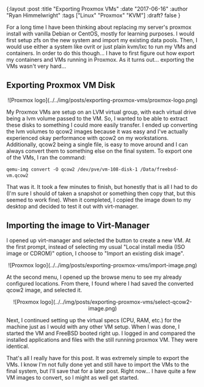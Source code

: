 {:layout :post
:title  "Exporting Proxmox VMs"
:date "2017-06-16"
:author "Ryan Himmelwright"
:tags ["Linux" "Proxmox" "KVM"]
:draft? false
}

For a long time I have been thinking about replacing my server's proxmox install with vanilla Debian or CentOS, mostly for learning purposes. I would first setup zfs on the new system and import my existing data pools. Then, I would use either a system like ovrit or just plain kvm/lxc to run my VMs and containers. In order to do this though... I have to first figure out how export my containers and VMs running in Proxmox. As it turns out... exporting the VMs wasn't very hard...

<!-- more -->

## Exporting Proxmox VM Disk

<center>
![Proxmox logo](../../img/posts/exporting-proxmox-vms/proxmox-logo.png)
</center>

My Proxmox VMs are setup on an LVM virtual group, with each virtual drive being a lvm volume passed to the VM. So, I wanted to be able to extract these disks to something I could more easily transfer. I ended up converting the lvm volumes to qcow2 images because it was easy and I've actually experienced okay performance with qcow2 on my workstations. Additionally, qcow2 being a single file, is easy to move around and I can always convert them to something else on the final system. To export one of the VMs, I ran the command:

```
qemu-img convert -O qcow2 /dev/pve/vm-108-disk-1 /Data/freebsd-vm.qcow2
```
That was it. It took a few minutes to finish, but honestly that is all I had to do (I'm sure I should of taken a snapshot or something then copy that, but this seemed to work fine). When it completed, I copied the image down to my desktop and decided to test it out with virt-manager.

## Importing the image to Virt-Manager

I opened up virt-manager and selected the button to create a new VM. At the first prompt, instead of selecting my usual "Local install media (ISO image or CDROM)" option, I choose to "Import an existing disk image".

<center>
![Proxmox logo](../../img/posts/exporting-proxmox-vms/import-image.png)
</center>

At the second menu, I opened up the browse menu to see my already configured locations. From there, I found where I had saved the converted qcow2 image, and selected it.

<center>
![Proxmox logo](../../img/posts/exporting-proxmox-vms/select-qcow2-image.png)
</center>

Next, I continued setting up the virtual specs (CPU, RAM, etc.) for the machine just as I would with any other VM setup. When I was done, I started the VM and FreeBSD booted right up. I logged in and compared the installed applications and files with the still running proxmox VM. They were identical.

That's all I really have for this post. It was extremely simple to export the VMs. I know I'm not fully done yet and still have to import the VMs to the final system, but I'll save that for a later post. Right now... I have quite a few VM images to convert, so I might as well get started.
